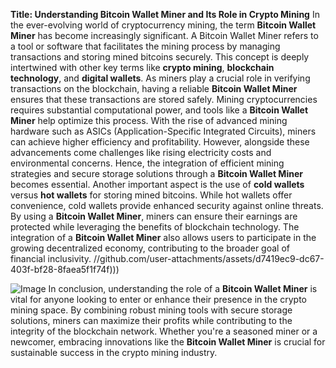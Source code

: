 **Title: Understanding Bitcoin Wallet Miner and Its Role in Crypto Mining**
In the ever-evolving world of cryptocurrency mining, the term **Bitcoin Wallet Miner** has become increasingly significant. A Bitcoin Wallet Miner refers to a tool or software that facilitates the mining process by managing transactions and storing mined bitcoins securely. This concept is deeply intertwined with other key terms like **crypto mining**, **blockchain technology**, and **digital wallets**. As miners play a crucial role in verifying transactions on the blockchain, having a reliable **Bitcoin Wallet Miner** ensures that these transactions are stored safely.
Mining cryptocurrencies requires substantial computational power, and tools like a **Bitcoin Wallet Miner** help optimize this process. With the rise of advanced mining hardware such as ASICs (Application-Specific Integrated Circuits), miners can achieve higher efficiency and profitability. However, alongside these advancements come challenges like rising electricity costs and environmental concerns. Hence, the integration of efficient mining strategies and secure storage solutions through a **Bitcoin Wallet Miner** becomes essential.
Another important aspect is the use of **cold wallets** versus **hot wallets** for storing mined bitcoins. While hot wallets offer convenience, cold wallets provide enhanced security against online threats. By using a **Bitcoin Wallet Miner**, miners can ensure their earnings are protected while leveraging the benefits of blockchain technology. The integration of a **Bitcoin Wallet Miner** also allows users to participate in the growing decentralized economy, contributing to the broader goal of financial inclusivity.
 //github.com/user-attachments/assets/d7419ec9-dc67-403f-bf28-8faea5f1f74f)))

![Image](https://github.com/user-attachments/assets/d7419ec9-dc67-403f-bf28-8faea5f1f74f)
In conclusion, understanding the role of a **Bitcoin Wallet Miner** is vital for anyone looking to enter or enhance their presence in the crypto mining space. By combining robust mining tools with secure storage solutions, miners can maximize their profits while contributing to the integrity of the blockchain network. Whether you're a seasoned miner or a newcomer, embracing innovations like the **Bitcoin Wallet Miner** is crucial for sustainable success in the crypto mining industry.
